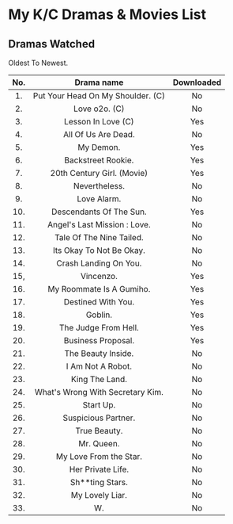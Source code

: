 # My K/C Dramas & Movies List

## Dramas Watched

Oldest To Newest.
<br>

|No.  | Drama name                         | Downloaded |
|:---:|:----------------------------------:|:----------:|
| 1.  | Put Your Head On My Shoulder. (C)  | No         |
| 2.  | Love o2o. (C)                      | No         |
| 3.  | Lesson In Love (C)                 | Yes        |
| 4.  | All Of Us Are Dead.                | No         |
| 5.  | My Demon.                          | Yes        |
| 6.  | Backstreet Rookie.                 | Yes        |
| 7.  | 20th Century Girl. (Movie)         | Yes        |
| 8.  | Nevertheless.                      | No         |
| 9.  | Love Alarm.                        | No         |
| 10. | Descendants Of The Sun.            | Yes        |
| 11. | Angel's Last Mission : Love.       | No         |
| 12. | Tale Of The Nine Tailed.           | No         |
| 13. | Its Okay To Not Be Okay.           | No         |
| 14. | Crash Landing On You.              | No         |
| 15, | Vincenzo.                          | Yes        |
| 16. | My Roommate Is A Gumiho.           | Yes        |
| 17. | Destined With You.                 | Yes        |
| 18. | Goblin.                            | Yes        |
| 19. | The Judge From Hell.               | Yes        |
| 20. | Business Proposal.                 | Yes        |
| 21. | The Beauty Inside.                 | No         |
| 22. | I Am Not A Robot.                  | No         | 
| 23. | King The Land.                     | No         | 
| 24. | What's Wrong With Secretary Kim.   | No         | 
| 25. | Start Up.                          | No         | 
| 26. | Suspicious Partner.                | No         |
| 27. | True Beauty.                       | No         |
| 28. | Mr. Queen.                         | No         |
| 29. | My Love From the Star.             | No         |
| 30. | Her Private Life.                  | No         |
| 31. | Sh**ting Stars.                    | No         |
| 32. | My Lovely Liar.                    | No         |
| 33. | W.                                 | No         |
